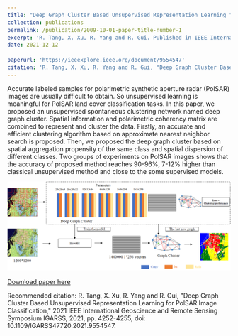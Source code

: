 ```yaml
---
title: "Deep Graph Cluster Based Unsupervised Representation Learning for PolSAR Image Classification"
collection: publications
permalink: /publication/2009-10-01-paper-title-number-1
excerpt: 'R. Tang, X. Xu, R. Yang and R. Gui. Published in IEEE International Geoscience and Remote Sensing Symposium, 2021 <br/><img src='/images/IGARSS.png'>'
date: 2021-12-12

paperurl: 'https://ieeexplore.ieee.org/document/9554547'
citation: 'R. Tang, X. Xu, R. Yang and R. Gui, "Deep Graph Cluster Based Unsupervised Representation Learning for PolSAR Image Classification," 2021 IEEE International Geoscience and Remote Sensing Symposium IGARSS, 2021, pp. 4252-4255, doi: 10.1109/IGARSS47720.2021.9554547.'
---
```

Accurate labeled samples for polarimetric synthetic aperture radar (PolSAR) images are usually difficult to obtain. So unsupervised learning is meaningful for PolSAR land cover classification tasks. In this paper, we proposed an unsupervised spontaneous clustering network named deep graph cluster. Spatial information and polarimetric coherency matrix are combined to represent and cluster the data. Firstly, an accurate and efficient clustering algorithm based on approximate nearest neighbor search is proposed. Then, we proposed the deep graph cluster based on spatial aggregation propensity of the same class and spatial dispersion of different classes. Two groups of experiments on PolSAR images shows that the accuracy of proposed method reaches 90-96%, 7-12% higher than classical unsupervised method and close to the some supervised models.

<img src='/images/IGARSS.png'>

[Download paper here](https://ieeexplore.ieee.org/document/9554547)

Recommended citation: R. Tang, X. Xu, R. Yang and R. Gui, "Deep Graph Cluster Based Unsupervised Representation Learning for PolSAR Image Classification," 2021 IEEE International Geoscience and Remote Sensing Symposium IGARSS, 2021, pp. 4252-4255, doi: 10.1109/IGARSS47720.2021.9554547.